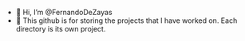 - 👋 Hi, I’m @FernandoDeZayas
- 👀 This github is for storing the projects that I have worked on. Each directory is its own project.


<!---
FernandoDeZayas/FernandoDeZayas is a ✨ special ✨ repository because its `README.md` (this file) appears on your GitHub profile.
You can click the Preview link to take a look at your changes.
--->
